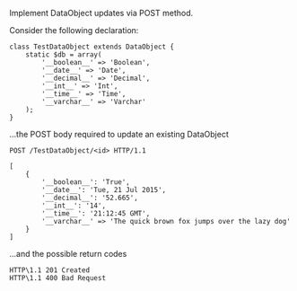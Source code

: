 Implement DataObject updates via POST method.

Consider the following declaration:
```
class TestDataObject extends DataObject {
	static $db = array(
		'__boolean__' => 'Boolean',
		'__date__' => 'Date',
		'__decimal__' => 'Decimal',
		'__int__' => 'Int',
		'__time__' => 'Time',
		'__varchar__' => 'Varchar'
	);
}
```

...the POST body required to update an existing DataObject
```
POST /TestDataObject/<id> HTTP/1.1

[
	{
		'__boolean__': 'True',
		'__date__': 'Tue, 21 Jul 2015',
		'__decimal__': '52.665',
		'__int__': '14',
		'__time__': '21:12:45 GMT',
		'__varchar__' => 'The quick brown fox jumps over the lazy dog'
	}
]
```

...and the possible return codes
```
HTTP\1.1 201 Created
HTTP\1.1 400 Bad Request
```